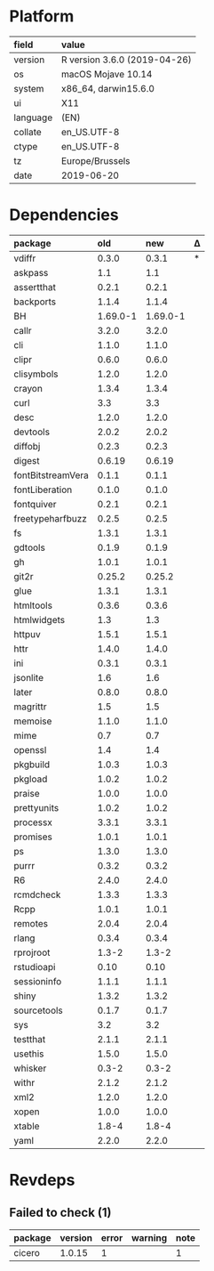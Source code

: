 # Platform

|field    |value                        |
|:--------|:----------------------------|
|version  |R version 3.6.0 (2019-04-26) |
|os       |macOS Mojave 10.14           |
|system   |x86_64, darwin15.6.0         |
|ui       |X11                          |
|language |(EN)                         |
|collate  |en_US.UTF-8                  |
|ctype    |en_US.UTF-8                  |
|tz       |Europe/Brussels              |
|date     |2019-06-20                   |

# Dependencies

|package           |old      |new      |Δ  |
|:-----------------|:--------|:--------|:--|
|vdiffr            |0.3.0    |0.3.1    |*  |
|askpass           |1.1      |1.1      |   |
|assertthat        |0.2.1    |0.2.1    |   |
|backports         |1.1.4    |1.1.4    |   |
|BH                |1.69.0-1 |1.69.0-1 |   |
|callr             |3.2.0    |3.2.0    |   |
|cli               |1.1.0    |1.1.0    |   |
|clipr             |0.6.0    |0.6.0    |   |
|clisymbols        |1.2.0    |1.2.0    |   |
|crayon            |1.3.4    |1.3.4    |   |
|curl              |3.3      |3.3      |   |
|desc              |1.2.0    |1.2.0    |   |
|devtools          |2.0.2    |2.0.2    |   |
|diffobj           |0.2.3    |0.2.3    |   |
|digest            |0.6.19   |0.6.19   |   |
|fontBitstreamVera |0.1.1    |0.1.1    |   |
|fontLiberation    |0.1.0    |0.1.0    |   |
|fontquiver        |0.2.1    |0.2.1    |   |
|freetypeharfbuzz  |0.2.5    |0.2.5    |   |
|fs                |1.3.1    |1.3.1    |   |
|gdtools           |0.1.9    |0.1.9    |   |
|gh                |1.0.1    |1.0.1    |   |
|git2r             |0.25.2   |0.25.2   |   |
|glue              |1.3.1    |1.3.1    |   |
|htmltools         |0.3.6    |0.3.6    |   |
|htmlwidgets       |1.3      |1.3      |   |
|httpuv            |1.5.1    |1.5.1    |   |
|httr              |1.4.0    |1.4.0    |   |
|ini               |0.3.1    |0.3.1    |   |
|jsonlite          |1.6      |1.6      |   |
|later             |0.8.0    |0.8.0    |   |
|magrittr          |1.5      |1.5      |   |
|memoise           |1.1.0    |1.1.0    |   |
|mime              |0.7      |0.7      |   |
|openssl           |1.4      |1.4      |   |
|pkgbuild          |1.0.3    |1.0.3    |   |
|pkgload           |1.0.2    |1.0.2    |   |
|praise            |1.0.0    |1.0.0    |   |
|prettyunits       |1.0.2    |1.0.2    |   |
|processx          |3.3.1    |3.3.1    |   |
|promises          |1.0.1    |1.0.1    |   |
|ps                |1.3.0    |1.3.0    |   |
|purrr             |0.3.2    |0.3.2    |   |
|R6                |2.4.0    |2.4.0    |   |
|rcmdcheck         |1.3.3    |1.3.3    |   |
|Rcpp              |1.0.1    |1.0.1    |   |
|remotes           |2.0.4    |2.0.4    |   |
|rlang             |0.3.4    |0.3.4    |   |
|rprojroot         |1.3-2    |1.3-2    |   |
|rstudioapi        |0.10     |0.10     |   |
|sessioninfo       |1.1.1    |1.1.1    |   |
|shiny             |1.3.2    |1.3.2    |   |
|sourcetools       |0.1.7    |0.1.7    |   |
|sys               |3.2      |3.2      |   |
|testthat          |2.1.1    |2.1.1    |   |
|usethis           |1.5.0    |1.5.0    |   |
|whisker           |0.3-2    |0.3-2    |   |
|withr             |2.1.2    |2.1.2    |   |
|xml2              |1.2.0    |1.2.0    |   |
|xopen             |1.0.0    |1.0.0    |   |
|xtable            |1.8-4    |1.8-4    |   |
|yaml              |2.2.0    |2.2.0    |   |

# Revdeps

## Failed to check (1)

|package |version |error |warning |note |
|:-------|:-------|:-----|:-------|:----|
|cicero  |1.0.15  |1     |        |1    |

